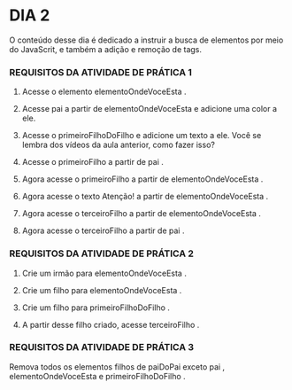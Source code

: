 # DIA 2

O conteúdo desse dia é dedicado a instruir a busca de elementos por meio do JavaScrit, e também a adição e remoção de tags.



### REQUISITOS DA ATIVIDADE DE PRÁTICA 1

1. Acesse o elemento elementoOndeVoceEsta .

2. Acesse pai a partir de elementoOndeVoceEsta e adicione uma color a ele.

3. Acesse o primeiroFilhoDoFilho e adicione um texto a ele. Você se lembra dos vídeos da aula anterior, como fazer isso?

4. Acesse o primeiroFilho a partir de pai .

5. Agora acesse o primeiroFilho a partir de elementoOndeVoceEsta .

6. Agora acesse o texto Atenção! a partir de elementoOndeVoceEsta .

7. Agora acesse o terceiroFilho a partir de elementoOndeVoceEsta .

8. Agora acesse o terceiroFilho a partir de pai .



### REQUISITOS DA ATIVIDADE DE PRÁTICA 2


1. Crie um irmão para elementoOndeVoceEsta .

2. Crie um filho para elementoOndeVoceEsta .

3. Crie um filho para primeiroFilhoDoFilho .

4. A partir desse filho criado, acesse terceiroFilho .



### REQUISITOS DA ATIVIDADE DE PRÁTICA 3

Remova todos os elementos filhos de paiDoPai exceto pai , elementoOndeVoceEsta e primeiroFilhoDoFilho .